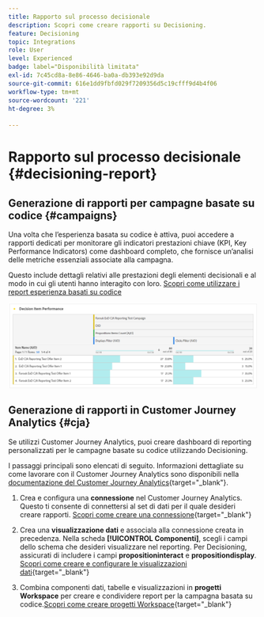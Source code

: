 ```yaml
---
title: Rapporto sul processo decisionale
description: Scopri come creare rapporti su Decisioning.
feature: Decisioning
topic: Integrations
role: User
level: Experienced
badge: label="Disponibilità limitata"
exl-id: 7c45cd8a-8e86-4646-ba0a-db393e92d9da
source-git-commit: 616e1dd9fbfd029f7209356d5c19cfff9d4b4f06
workflow-type: tm+mt
source-wordcount: '221'
ht-degree: 3%

---
```



# Rapporto sul processo decisionale {#decisioning-report}

## Generazione di rapporti per campagne basate su codice {#campaigns}

Una volta che l’esperienza basata su codice è attiva, puoi accedere a rapporti dedicati per monitorare gli indicatori prestazioni chiave (KPI, Key Performance Indicators) come dashboard completo, che fornisce un’analisi delle metriche essenziali associate alla campagna.

Questo include dettagli relativi alle prestazioni degli elementi decisionali e al modo in cui gli utenti hanno interagito con loro. [Scopri come utilizzare i report esperienza basati su codice](../reports/campaign-global-report-cja-code.md)

![](../reports/assets/cja-decisioning-item-performance.png)

## Generazione di rapporti in Customer Journey Analytics {#cja}

Se utilizzi Customer Journey Analytics, puoi creare dashboard di reporting personalizzati per le campagne basate su codice utilizzando Decisioning.

I passaggi principali sono elencati di seguito. Informazioni dettagliate su come lavorare con il Customer Journey Analytics sono disponibili nella [documentazione del Customer Journey Analytics](https://experienceleague.adobe.com/en/docs/analytics-platform/using/cja-landing){target="_blank"}.

1. Crea e configura una **connessione** nel Customer Journey Analytics. Questo ti consente di connettersi al set di dati per il quale desideri creare rapporti. [Scopri come creare una connessione](https://experienceleague.adobe.com/en/docs/analytics-platform/using/cja-connections/create-connection){target="_blank"}

1. Crea una **visualizzazione dati** e associala alla connessione creata in precedenza. Nella scheda **[!UICONTROL Componenti]**, scegli i campi dello schema che desideri visualizzare nel reporting. Per Decisioning, assicurati di includere i campi **propositioninteract** e **propositiondisplay**. [Scopri come creare e configurare le visualizzazioni dati](https://experienceleague.adobe.com/en/docs/analytics-platform/using/cja-dataviews/create-dataview){target="_blank"}

1. Combina componenti dati, tabelle e visualizzazioni in **progetti Workspace** per creare e condividere report per la campagna basata su codice.[Scopri come creare progetti Workspace](https://experienceleague.adobe.com/en/docs/analytics-platform/using/cja-workspace/build-workspace-project/create-projects){target="_blank"}
